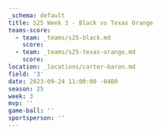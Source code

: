 ```yaml
---
_schema: default
title: S25 Week 3 - Black vs Texas Orange
teams-score:
  - team: _teams/s25-black.md
    score:
  - team: _teams/s25-texas-orange.md
    score:
location: _locations/carter-baron.md
field: '3'
date: 2023-09-24 11:00:00 -0400
season: 25
week: 3
mvp: ''
game-ball: ''
sportsperson: ''
---
```

